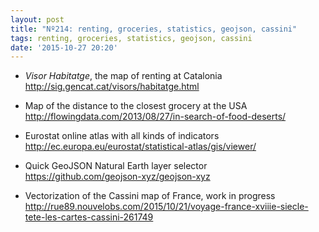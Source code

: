 ```yaml
---
layout: post
title: "Nº214: renting, groceries, statistics, geojson, cassini"
tags: renting, groceries, statistics, geojson, cassini
date: '2015-10-27 20:20'
---
```


* _Visor Habitatge_, the map of renting at Catalonia
  http://sig.gencat.cat/visors/habitatge.html

* Map of the distance to the closest grocery at the USA 
  http://flowingdata.com/2013/08/27/in-search-of-food-deserts/

* Eurostat online atlas with all kinds of indicators
  http://ec.europa.eu/eurostat/statistical-atlas/gis/viewer/

* Quick GeoJSON Natural Earth layer selector 
  https://github.com/geojson-xyz/geojson-xyz

* Vectorization of the Cassini map of France, work in progress
  http://rue89.nouvelobs.com/2015/10/21/voyage-france-xviiie-siecle-tete-les-cartes-cassini-261749
